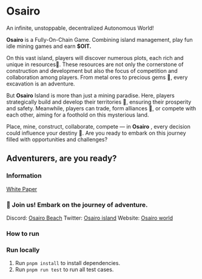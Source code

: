 # Osairo

An infinite, unstoppable, decentralized Autonomous  World!

**Osairo** is a Fully-On-Chain Game. Combining island management, play fun idle mining games and earn **$OIT.**

On this vast island, players will discover numerous plots, each rich and unique in resources🌟. These resources are not only the cornerstone of construction and development but also the focus of competition and collaboration among players. From metal ores to precious gems 💎, every excavation is an adventure.

But **Osairo** Island is more than just a mining paradise. Here, players strategically build and develop their territories 🏰, ensuring their prosperity and safety. Meanwhile, players can trade, form alliances 👥, or compete with each other, aiming for a foothold on this mysterious land.

Place, mine, construct, collaborate, compete — in **Osairo** , every decision could influence your destiny 🌠. Are you ready to embark on this journey filled with opportunities and challenges?

## Adventurers, are you ready?

### Information

[White Paper](https://land.osairo.xyz/ba99e5663e1347eda42d630419974ad5?v=138b191ccdd74e59aba8a653ba3dbd0e)

### 👥 Join us! Embark on the journey of adventure.

Discord: [Osairo Beach](https://discord.gg/ExzBwU3hTz)
Twitter: [Osairo island](https://twitter.com/osairoisland)
Website: [Osairo world](https://land.osairo.xyz)

### How to run

### Run locally

1. Run `pnpm install` to install dependencies.
2. Run `pnpm run test` to run all test cases.
